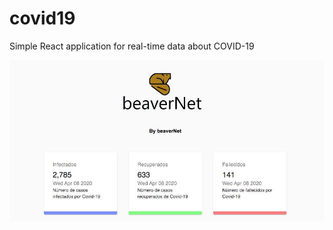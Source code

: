 # covid19
Simple React application for real-time data about COVID-19  

![COVID19](https://raw.githubusercontent.com/JulioMelchorPinto/covid19/master/92290630_10163461544925061_6083003554744762368_n%202.jpg)

